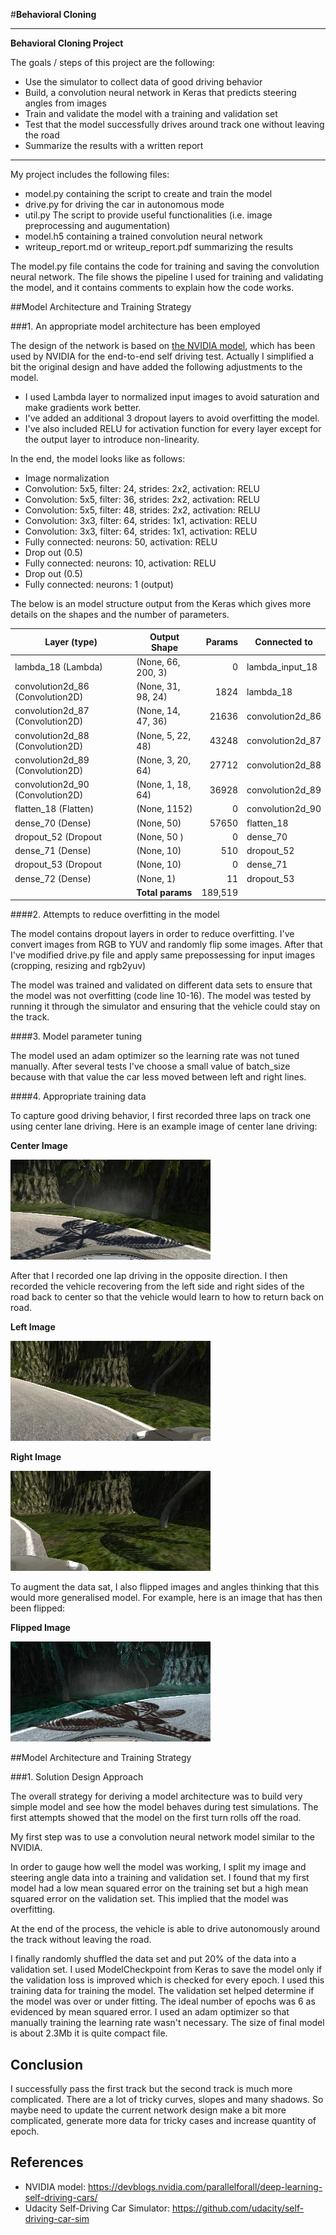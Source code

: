 #**Behavioral Cloning** 

---

**Behavioral Cloning Project**

The goals / steps of this project are the following:
* Use the simulator to collect data of good driving behavior
* Build, a convolution neural network in Keras that predicts steering angles from images
* Train and validate the model with a training and validation set
* Test that the model successfully drives around track one without leaving the road
* Summarize the results with a written report


[//]: # (Image References)

[image1]: ./examples/center.jpg "center image"
[image2]: ./examples/left.jpg "left image"
[image3]: ./examples/right.jpg "right image"
[image4]: ./examples/flip.jpg "flip image"
[image5]: ./examples/placeholder_small.png "Recovery Image"
[image6]: ./examples/placeholder_small.png "Normal Image"
[image7]: ./examples/placeholder_small.png "Flipped Image"

---

My project includes the following files:
* model.py containing the script to create and train the model
* drive.py for driving the car in autonomous mode
* util.py The script to provide useful functionalities (i.e. image preprocessing and augumentation)
* model.h5 containing a trained convolution neural network 
* writeup_report.md or writeup_report.pdf summarizing the results

The model.py file contains the code for training and saving the convolution neural network. The file shows the pipeline I used for training and validating the model, and it contains comments to explain how the code works.

##Model Architecture and Training Strategy

###1. An appropriate model architecture has been employed

The design of the network is based on [the NVIDIA model](https://devblogs.nvidia.com/parallelforall/deep-learning-self-driving-cars/), which has been used by NVIDIA for the end-to-end self driving test. 
Actually I simplified a bit the original design and have added the following adjustments to the model. 

- I used Lambda layer to normalized input images to avoid saturation and make gradients work better.
- I've added an additional 3 dropout layers  to avoid overfitting the model.
- I've also included RELU for activation function for every layer except for the output layer to introduce non-linearity.

In the end, the model looks like as follows:

- Image normalization
- Convolution: 5x5, filter: 24, strides: 2x2, activation: RELU
- Convolution: 5x5, filter: 36, strides: 2x2, activation: RELU
- Convolution: 5x5, filter: 48, strides: 2x2, activation: RELU
- Convolution: 3x3, filter: 64, strides: 1x1, activation: RELU
- Convolution: 3x3, filter: 64, strides: 1x1, activation: RELU
- Fully connected: neurons:  50, activation: RELU
- Drop out (0.5)
- Fully connected: neurons:  10, activation: RELU
- Drop out (0.5)
- Fully connected: neurons:   1 (output)

The below is an model structure output from the Keras which gives more details on the shapes and the number of parameters.

| Layer (type)                   |Output Shape      |Params  |Connected to     |
|--------------------------------|------------------|-------:|-----------------|
|lambda_18 (Lambda)              |(None, 66, 200, 3)|0       |lambda_input_18  |
|convolution2d_86 (Convolution2D)|(None, 31, 98, 24)|1824    |lambda_18        |
|convolution2d_87 (Convolution2D)|(None, 14, 47, 36)|21636   |convolution2d_86 |
|convolution2d_88 (Convolution2D)|(None, 5, 22, 48) |43248   |convolution2d_87 |
|convolution2d_89 (Convolution2D)|(None, 3, 20, 64) |27712   |convolution2d_88 |
|convolution2d_90 (Convolution2D)|(None, 1, 18, 64) |36928   |convolution2d_89 |
|flatten_18 (Flatten)            |(None, 1152)      |0       |convolution2d_90 |
|dense_70 (Dense)                |(None, 50)        |57650   |flatten_18       |
|dropout_52 (Dropout             |(None, 50 )       |0       |dense_70         |
|dense_71 (Dense)                |(None, 10)        |510     |dropout_52       |
|dropout_53 (Dropout             |(None, 10)        |0       |dense_71         |
|dense_72 (Dense)                |(None, 1)         |11      |dropout_53       |
|                                |**Total params**  |189,519 |                 |


####2. Attempts to reduce overfitting in the model

The model contains dropout layers in order to reduce overfitting. I've convert images from RGB to YUV and randomly flip some images. After that I've modified drive.py file and apply same prepossessing for input images (cropping, resizing and rgb2yuv) 

The model was trained and validated on different data sets to ensure that the model was not overfitting (code line 10-16). The model was tested by running it through the simulator and ensuring that the vehicle could stay on the track.


####3. Model parameter tuning

The model used an adam optimizer so the learning rate was not tuned manually. After several tests I've choose a small value of batch_size because with that value the car less moved between left and right lines. 

####4. Appropriate training data

To capture good driving behavior, I first recorded three laps on track one using center lane driving. Here is an example image of center lane driving:

**Center Image**

![image1]

After that I recorded one lap driving in the opposite direction. I then recorded the vehicle recovering from the left side and right sides of the road back to center so that the vehicle would learn to how to return back on road.

**Left Image**

![image2]

**Right Image**

![image3]

To augment the data sat, I also flipped images and angles thinking that this would more generalised model. For example, here is an image that has then been flipped:

**Flipped Image**

![image4]

##Model Architecture and Training Strategy

###1. Solution Design Approach

The overall strategy for deriving a model architecture was to build very simple model and see how the model behaves during test simulations. The first attempts showed that the model on the first turn rolls off the road.

My first step was to use a convolution neural network model similar to the NVIDIA.

In order to gauge how well the model was working, I split my image and steering angle data into a training and validation set. I found that my first model had a low mean squared error on the training set but a high mean squared error on the validation set. This implied that the model was overfitting. 

At the end of the process, the vehicle is able to drive autonomously around the track without leaving the road.

I finally randomly shuffled the data set and put 20% of the data into a validation set. 
I used ModelCheckpoint from Keras to save the model only if the validation loss is improved which is checked for every epoch.
I used this training data for training the model. The validation set helped determine if the model was over or under fitting. The ideal number of epochs was 6 as evidenced by mean squared error. I used an adam optimizer so that manually training the learning rate wasn't necessary.
The size of final model is about 2.3Mb it is quite compact file.

## Conclusion
I successfully pass the first track but the second track is much more complicated. There are a lot of tricky curves, slopes and many shadows. So maybe need to update the current network design make a bit more complicated, generate more data for tricky cases and increase quantity of epoch.   
## References
- NVIDIA model: https://devblogs.nvidia.com/parallelforall/deep-learning-self-driving-cars/
- Udacity Self-Driving Car Simulator: https://github.com/udacity/self-driving-car-sim